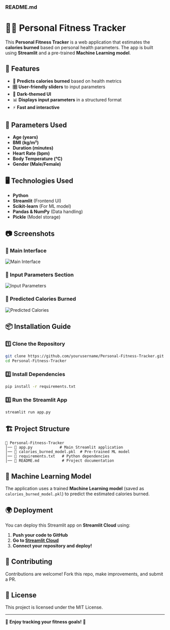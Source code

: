 
### **README.md**

# 🏋️‍♂️ Personal Fitness Tracker

This **Personal Fitness Tracker** is a web application that estimates the **calories burned** based on personal health parameters. The app is built using **Streamlit** and a pre-trained **Machine Learning model**.

## 🚀 Features
- 🔢 **Predicts calories burned** based on health metrics
- 🎛️ **User-friendly sliders** to input parameters
- 🎨 **Dark-themed UI**
- 📊 **Displays input parameters** in a structured format
- ⚡ **Fast and interactive**

## 📌 Parameters Used
- **Age (years)**
- **BMI (kg/m²)**
- **Duration (minutes)**
- **Heart Rate (bpm)**
- **Body Temperature (°C)**
- **Gender (Male/Female)**

## 🖥️ Technologies Used
- **Python**
- **Streamlit** (Frontend UI)
- **Scikit-learn** (For ML model)
- **Pandas & NumPy** (Data handling)
- **Pickle** (Model storage)

## 📷 Screenshots
### 📌 Main Interface
![Main Interface](screenshots/main_ui.png)

### 📌 Input Parameters Section
![Input Parameters](screenshots/input_params.png)

### 📌 Predicted Calories Burned
![Predicted Calories](screenshots/predicted_calories.png)

## 📦 Installation Guide
### 1️⃣ Clone the Repository
```sh
git clone https://github.com/yourusername/Personal-Fitness-Tracker.git
cd Personal-Fitness-Tracker
```

### 2️⃣ Install Dependencies
```sh
pip install -r requirements.txt
```

### 3️⃣ Run the Streamlit App
```sh
streamlit run app.py
```

## 🏗️ Project Structure
```
📂 Personal-Fitness-Tracker
│── 📜 app.py            # Main Streamlit application
│── 📜 calories_burned_model.pkl  # Pre-trained ML model
│── 📜 requirements.txt   # Python dependencies
│── 📜 README.md          # Project documentation
```

## 🤖 Machine Learning Model
The application uses a trained **Machine Learning model** (saved as `calories_burned_model.pkl`) to predict the estimated calories burned.

## 🌍 Deployment
You can deploy this Streamlit app on **Streamlit Cloud** using:
1. **Push your code to GitHub**
2. **Go to [Streamlit Cloud](https://share.streamlit.io)**
3. **Connect your repository and deploy!**

## 🤝 Contributing
Contributions are welcome! Fork this repo, make improvements, and submit a PR.

## 📄 License
This project is licensed under the MIT License.

---
🎉 **Enjoy tracking your fitness goals!** 🚀
```
